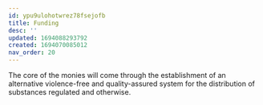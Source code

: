 ```yaml
---
id: ypu9ulohotwrez78fsejofb
title: Funding
desc: ''
updated: 1694088293792
created: 1694070085012
nav_order: 20
---
```


The core of the monies will come through the establishment of an alternative violence-free and quality-assured system for the distribution of substances regulated and otherwise.

